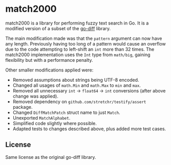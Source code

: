 # match2000
match2000 is a library for performing fuzzy text search in Go. It is a modified version of a subset of the [go-diff](https://github.com/sergi/go-diff) library.

The main modification made was that the `pattern` argument can now have any length. Previously having too long of a pattern would cause an overflow due to the code attempting to left-shift an `int` more than 32 times. The match2000 implementation uses the `Int` type from `math/big`, gaining flexibility but with a performance penalty.

Other smaller modifications applied were:
- Removed assumptions about strings being UTF-8 encoded.
- Changed all usages of `math.Min` and `math.Max` to `min` and `max`.
- Removed all unnecessary `int` -> `float64` -> `int` conversions (after above change was applied).
- Removed dependency on `github.com/stretchr/testify/assert` package.
- Changed `DiffMatchPatch` struct name to just `Match`.
- Unexported `MatchAlphabet`.
- Simplified code slightly where possible.
- Adapted tests to changes described above, plus added more test cases.

## License

Same license as the original go-diff library.
